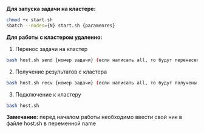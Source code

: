 **Для запуска задачи на кластере:**

```bash
chmod +x start.sh
sbatch --nodes={N} start.sh {paramenres}
```

**Для работы с кластером удаленно:**

1. Перенос задачи на кластер

```bash
bash host.sh send {номер задачи} (если написать all, то будут перенесены все папки)
```

2. Получение результатов с кластера

```bash
bash host.sh recv {номер задачи} (если написать all, то будут получены все результаты)
```

3. Подключение к кластеру

```bash
bash host.sh
```

**Замечание:** перед началом работы необходимо ввести свой ник в файле host.sh в переменной name
